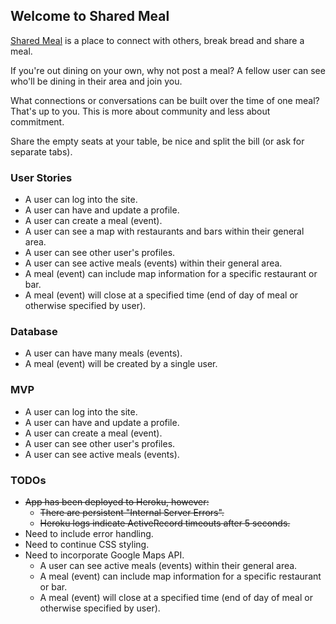 ## Welcome to Shared Meal

[Shared Meal](http://murmuring-mesa-7178.herokuapp.com) is a place to connect with others, break bread and share a meal.

If you're out dining on your own, why not post a meal? A fellow user can see who'll be dining in their area and join you.

What connections or conversations can be built over the time of one meal? That's up to you. This is more about community and less about commitment.

Share the empty seats at your table, be nice and split the bill (or ask for separate tabs).


### User Stories

  - A user can log into the site.
  - A user can have and update a profile.
  - A user can create a meal (event).
  - A user can see a map with restaurants and bars within their general area.
  - A user can see other user's profiles.
  - A user can see active meals (events) within their general area.
  - A meal (event) can include map information for a specific restaurant or bar.
  - A meal (event) will close at a specified time (end of day of meal or otherwise specified by user).


### Database

  - A user can have many meals (events).
  - A meal (event) will be created by a single user.


### MVP

  - A user can log into the site.
  - A user can have and update a profile.
  - A user can create a meal (event).
  - A user can see other user's profiles.
  - A user can see active meals (events).


### TODOs

  - ~~App has been deployed to Heroku, however:~~
    - ~~There are persistent "Internal Server Errors".~~
    - ~~Heroku logs indicate ActiveRecord timeouts after 5 seconds.~~
  - Need to include error handling.
  - Need to continue CSS styling.
  - Need to incorporate Google Maps API.
    - A user can see active meals (events) within their general area.
    - A meal (event) can include map information for a specific restaurant or bar.
    - A meal (event) will close at a specified time (end of day of meal or otherwise specified by user).


